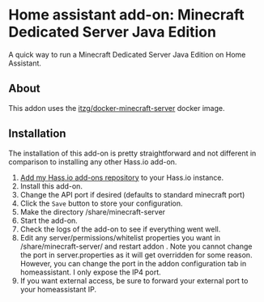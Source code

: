 # Home assistant add-on: Minecraft Dedicated Server Java Edition
A quick way to run a Minecraft Dedicated Server Java Edition on Home Assistant.

## About

This addon uses the [itzg/docker-minecraft-server](https://github.com/itzg/docker-minecraft-server/) docker image.

## Installation

The installation of this add-on is pretty straightforward and not different in
comparison to installing any other Hass.io add-on.

1. [Add my Hass.io add-ons repository][repository] to your Hass.io instance.
1. Install this add-on.
2. Change the API port if desired (defaults to standard minecraft port)
3. Click the `Save` button to store your configuration.
4. Make the directory /share/minecraft-server
5. Start the add-on.
6. Check the logs of the add-on to see if everything went well.
7. Edit any server/permissions/whitelist properties you want in /share/minecraft-server/ and restart addon . Note you cannot change the port in server.properties as it will get overridden for some reason. However, you can change the port in the addon configuration tab in homeassistant. I only expose the IP4 port.
8. If you want external access, be sure to forward your external port to your homeassistant IP.


[repository]: https://github.com/ruthem/HA-Addons